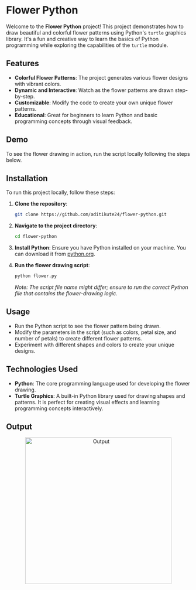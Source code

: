 

# Flower Python

Welcome to the **Flower Python** project! This project demonstrates how to draw beautiful and colorful flower patterns using Python's `turtle` graphics library. It's a fun and creative way to learn the basics of Python programming while exploring the capabilities of the `turtle` module.

## Features

- **Colorful Flower Patterns**: The project generates various flower designs with vibrant colors.
- **Dynamic and Interactive**: Watch as the flower patterns are drawn step-by-step.
- **Customizable**: Modify the code to create your own unique flower patterns.
- **Educational**: Great for beginners to learn Python and basic programming concepts through visual feedback.

## Demo

To see the flower drawing in action, run the script locally following the steps below.

## Installation

To run this project locally, follow these steps:

1. **Clone the repository**:
   ```bash
   git clone https://github.com/aditikute24/flower-python.git
   ```

2. **Navigate to the project directory**:
   ```bash
   cd flower-python
   ```

3. **Install Python**:
   Ensure you have Python installed on your machine. You can download it from [python.org](https://www.python.org/downloads/).

4. **Run the flower drawing script**:
   ```bash
   python flower.py
   ```

   *Note: The script file name might differ; ensure to run the correct Python file that contains the flower-drawing logic.*

## Usage

- Run the Python script to see the flower pattern being drawn.
- Modify the parameters in the script (such as colors, petal size, and number of petals) to create different flower patterns.
- Experiment with different shapes and colors to create your unique designs.

## Technologies Used

- **Python**: The core programming language used for developing the flower drawing.
- **Turtle Graphics**: A built-in Python library used for drawing shapes and patterns. It is perfect for creating visual effects and learning programming concepts interactively.

## Output
<div align="center">
<img src="https://github.com/user-attachments/assets/71dd94d1-cba1-44bc-9f34-21f924fa208e" alt="Output" width="400" height="400">
</div>

